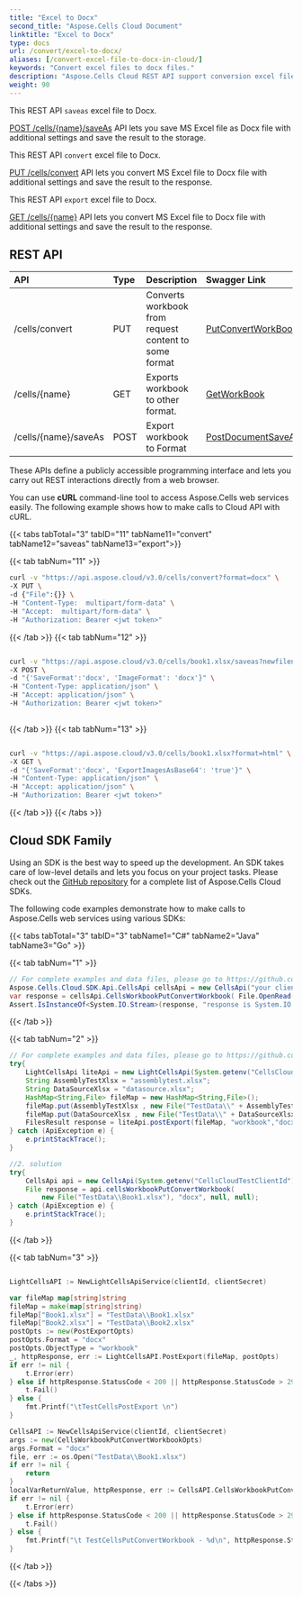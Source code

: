 ```yaml
---
title: "Excel to Docx"
second_title: "Aspose.Cells Cloud Document"
linktitle: "Excel to Docx"
type: docs
url: /convert/excel-to-docx/
aliases: [/convert-excel-file-to-docx-in-cloud/]
keywords: "Convert excel files to docx files."
description: "Aspose.Cells Cloud REST API support conversion excel files to docx files. SDK support kinds of development languages. They include Android, C#, Go, Java, NodeJS, Perl, PHP, Python, Ruby, and swift."
weight: 90
---
```


This REST API `saveas` excel file to Docx.

[POST /cells/{name}/saveAs](https://apireference.aspose.cloud/cells/#/SaveAs/PostDocumentSaveAs) API lets you save MS Excel file as Docx file with additional settings and save the result to the storage.

This REST API `convert` excel file to Docx.

[PUT /cells/convert](https://apireference.aspose.cloud/cells/#/Workbook/PutConvertWorkBook) API lets you convert MS Excel file to Docx file with additional settings and save the result to the response.

This REST API `export` excel file to Docx.

[GET /cells/{name}](https://apireference.aspose.cloud/cells/#/Workbook/GetWorkBook  ) API lets you convert MS Excel file to Docx file with additional settings and save the result to the response.

## REST API

|**API**|**Type**|**Description**|**Swagger Link**|
| :- | :- | :- | :- |
|/cells/convert|PUT|Converts workbook from request content to some format|[PutConvertWorkBook](https://apireference.aspose.cloud/cells/#/Workbook/PutConvertWorkBook)|
|/cells/{name}|GET|Exports workbook to other format.|[GetWorkBook](https://apireference.aspose.cloud/cells/#/Workbook/GetWorkBook)|
|/cells/{name}/saveAs|POST|Export workbook to Format|[PostDocumentSaveAs](https://apireference.aspose.cloud/cells/#/SaveAs/PostDocumentSaveAs)|



These APIs define a publicly accessible programming interface and lets you carry out REST interactions directly from a web browser. 

You can use **cURL** command-line tool to access Aspose.Cells web services easily. The following example shows how to make calls to Cloud API with cURL.


{{< tabs tabTotal="3" tabID="11" tabName11="convert" tabName12="saveas" tabName13="export">}}

{{< tab tabNum="11" >}}

```bash
curl -v "https://api.aspose.cloud/v3.0/cells/convert?format=docx" \
-X PUT \
-d {"File":{}} \
-H "Content-Type:  multipart/form-data" \
-H "Accept:  multipart/form-data" \
-H "Authorization: Bearer <jwt token>"

```

{{< /tab >}}
{{< tab tabNum="12" >}}

```bash

curl -v "https://api.aspose.cloud/v3.0/cells/book1.xlsx/saveas?newfilename=book1.docx" \
-X POST \
-d "{'SaveFormat':'docx', 'ImageFormat': 'docx'}" \
-H "Content-Type: application/json" \
-H "Accept: application/json" \
-H "Authorization: Bearer <jwt token>"
 
```

{{< /tab >}}
{{< tab tabNum="13" >}}

```bash

curl -v "https://api.aspose.cloud/v3.0/cells/book1.xlsx?format=html" \
-X GET \
-d "{'SaveFormat':'docx', 'ExportImagesAsBase64': 'true'}" \
-H "Content-Type: application/json" \
-H "Accept: application/json" \
-H "Authorization: Bearer <jwt token>"


```

{{< /tab >}}
{{< /tabs >}}

## Cloud SDK Family

Using an SDK is the best way to speed up the development. An SDK takes care of low-level details and lets you focus on your project tasks. Please check out the [GitHub repository](https://github.com/aspose-cells-cloud) for a complete list of Aspose.Cells Cloud SDKs.

The following code examples demonstrate how to make calls to Aspose.Cells web services using various SDKs:



{{< tabs tabTotal="3" tabID="3" tabName1="C#" tabName2="Java" tabName3="Go" >}}

{{< tab tabNum="1" >}}

```csharp
// For complete examples and data files, please go to https://github.com/aspose-cells-cloud/aspose-cells-cloud-dotnet/
Aspose.Cells.Cloud.SDK.Api.CellsApi cellsApi = new CellsApi("your client id", "your client secret");
var response = cellsApi.CellsWorkbookPutConvertWorkbook( File.OpenRead(@".\TestData\datasource.xlsx"), "docx", null, null);
Assert.IsInstanceOf<System.IO.Stream>(response, "response is System.IO.Stream");

```

{{< /tab >}}

{{< tab tabNum="2" >}}

```java
// For complete examples and data files, please go to https://github.com/aspose-cells-cloud/aspose-cells-cloud-java/
try{
    LightCellsApi liteApi = new LightCellsApi(System.getenv("CellsCloudTestClientId"),System.getenv("CellsCloudTestClientSecret"));
    String AssemblyTestXlsx = "assemblytest.xlsx";
    String DataSourceXlsx = "datasource.xlsx";
    HashMap<String,File> fileMap = new HashMap<String,File>();
    fileMap.put(AssemblyTestXlsx , new File("TestData\\" + AssemblyTestXlsx));
    fileMap.put(DataSourceXlsx , new File("TestData\\" + DataSourceXlsx) );
    FilesResult response = liteApi.postExport(fileMap, "workbook","docx");
} catch (ApiException e) {
    e.printStackTrace();
}		

//2. solution
try{
    CellsApi api = new CellsApi(System.getenv("CellsCloudTestClientId"),System.getenv("CellsCloudTestClientSecret"));
    File response = api.cellsWorkbookPutConvertWorkbook(
        new File("TestData\\Book1.xlsx"), "docx", null, null);
} catch (ApiException e) {
    e.printStackTrace();
}	

```
{{< /tab >}}

{{< tab tabNum="3" >}}

```go

LightCellsAPI := NewLightCellsApiService(clientId, clientSecret)

var fileMap map[string]string
fileMap = make(map[string]string)
fileMap["Book1.xlsx"] = "TestData\\Book1.xlsx"
fileMap["Book2.xlsx"] = "TestData\\Book2.xlsx"
postOpts := new(PostExportOpts)
postOpts.Format = "docx"
postOpts.ObjectType = "workbook"
_, httpResponse, err := LightCellsAPI.PostExport(fileMap, postOpts)
if err != nil {
	t.Error(err)
} else if httpResponse.StatusCode < 200 || httpResponse.StatusCode > 299 {
	t.Fail()
} else {
	fmt.Printf("\tTestCellsPostExport \n")
}

CellsAPI := NewCellsApiService(clientId, clientSecret)
args := new(CellsWorkbookPutConvertWorkbookOpts)
args.Format = "docx"
file, err := os.Open("TestData\\Book1.xlsx")
if err != nil {
	return
}
localVarReturnValue, httpResponse, err := CellsAPI.CellsWorkbookPutConvertWorkbook(file, args)
if err != nil {
	t.Error(err)
} else if httpResponse.StatusCode < 200 || httpResponse.StatusCode > 299 {
	t.Fail()
} else {
	fmt.Printf("\t TestCellsPutConvertWorkbook - %d\n", httpResponse.StatusCode)
}
```

{{< /tab >}}

{{< /tabs >}}
